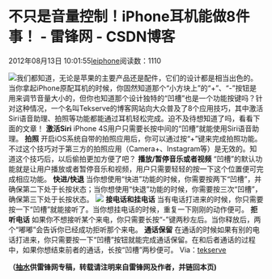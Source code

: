 
# 不只是音量控制！iPhone耳机能做8件事！ - 雷锋网 - CSDN博客


2012年08月13日 10:01:55[leiphone](https://me.csdn.net/leiphone)阅读数：1110


![](http://www.leiphone.com/wp-content/uploads/2012/08/3333.jpg)我们都知道，无论是苹果的主要产品还是配件，它们的设计都是相当出色的。当你拿起iPhone原配耳机的时候，你固然知道那个“小方块上”的“+”、“-”按钮是用来调节音量大小的，但你也知道那个设计独特的“凹槽”也是一个功能按键吗？针对这种情况，一个名叫Tekserve的博客网站向大众普及了8个应用技巧，其中激活Siri语音助理、拍照等功能都能通过耳机轻松完成。迫不及待想知道了吗，看看下面的文章！
**激活Siri**
iPhone 4S用户只需要长按中间的“凹槽”就能使用Siri语音助理。
**拍照**
开启iOS系统自带的拍照应用后，你可以通过按“+”键来完成拍照功能。不过这个技巧对于第三方的拍照应用（Camera+、Instagram等）是无效的。知道这个技巧后，以后偷拍更加方便了吧？
**播放/暂停音乐或者视频**
“凹槽”的默认功能就是让用户播放或者暂停音乐和视频，用户只需要轻轻的按一下这个位置便可完成相应功能。
**快进/快退**
当你想使用“快进”功能的时候，你需要按两下“凹槽”，并确保第二下处于长按状态；当你想使用“快退”功能的时候，你需要按三次“凹槽”，确保第三下处于长按状态。
![](http://www.leiphone.com/wp-content/uploads/2012/08/iphone_4s_headset_remote.jpg)
**接电话和挂电话**
当有电话打进来的时候，你只需要按一下“凹槽”就能接听了。当你想挂电话的时候，重复一下刚刚的动作便可。
**拒听电话**
如果你不想接听某个来电，你只需要长按“-”键两秒左后。当你释放后，两个“嘟嘟”会告诉你已经成功拒听那个来电。
**通话保留**
在通话的时候如果有别的电话打进来，你只需要按一下“凹槽”按钮就能完成通话保留。在和后者通话的过程中，如果你想结束前者的通话，长按“凹槽”两秒便可。
Via：[tekserve](http://www.tekserve.com/business/Blog/8-things-you-may-not-know-your-apple-headphones-can-do)

**（****[抽水](http://www.leiphone.com/author/ce6093)****供****雷锋网****专稿，转载请注明来自雷锋网及作者，并链回本页)**

